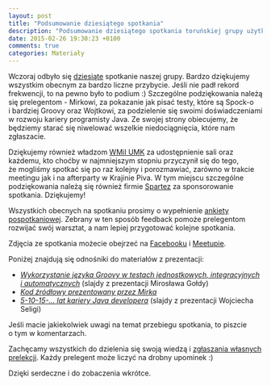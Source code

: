 ```yaml
---
layout: post
title: "Podsumowanie dziesiątego spotkania"
description: "Podsumowanie dziesiątego spotkania toruńskiej grupy użytkowników języka Java."
date: 2015-02-26 19:30:23 +0100
comments: true
categories: Materiały
---
```

Wczoraj odbyło się <a href="{{root_url}}/news/2015/02/15/spotkanie-10/">dziesiąte</a> spotkanie naszej grupy. Bardzo dziękujemy wszystkim obecnym za bardzo liczne przybycie. Jeśli nie padł rekord frekwencji, to na pewno było to podium :) Szczególne podziękowania należą się prelegentom - Mirkowi, za pokazanie jak pisać testy, które są Spock-o i&nbsp;bardziej Groovy oraz Wojtkowi, za podzielenie się swoimi doświadczeniami w&nbsp;rozwoju kariery programisty Java. Ze swojej strony obiecujemy, że będziemy starać się niwelować wszelkie niedociągnięcia, które nam zgłaszacie.

Dziękujemy również władzom <a href="https://www.mat.umk.pl" target="_blank">WMiI UMK</a> za&nbsp;udostępnienie sali oraz każdemu, kto choćby w&nbsp;najmniejszym stopniu przyczynił się do tego, że&nbsp;mogliśmy spotkać się po raz kolejny i&nbsp;porozmawiać, zarówno w&nbsp;trakcie meetingu jak i&nbsp;na afterparty w&nbsp;Krajinie Piva. W&nbsp;tym miejscu szczególne podziękowania należą się również firmie <a href="https://www.spartez.com" target="_blank">Spartez</a> za sponsorowanie spotkania. Dziękujemy!

Wszystkich obecnych na&nbsp;spotkaniu prosimy o&nbsp;wypełnienie <a href="https://docs.google.com/forms/d/1zy6i7xqGz8GqawZ4RBcFDnhf5iUYT7HhbJMFgIBdcpE/viewform" target="_blank">ankiety pospotkaniowej</a>. Zebrany w&nbsp;ten sposób feedback pomoże prelegentom rozwijać swój warsztat, a&nbsp;nam lepiej przygotować kolejne spotkania. <!--more-->

Zdjęcia ze spotkania możecie obejrzeć na&nbsp;<a href="https://www.facebook.com/media/set/?set=a.1613624588861028.1073741841.1472639746292847" target="_blank">Facebooku</a> i&nbsp;<a href="http://www.meetup.com/Torun-JUG/photos/25941183/" target="_blank">Meetupie</a>.

Poniżej znajdują się odnośniki do materiałów z&nbsp;prezentacji:
<ul>
  <li>
    <a href="{{root_url}}/materials/meetings/10/Wykorzystanie_jezyka_Groovy_w_testach_jednostkowych_integracyjnych_i_automatycznych_by_Miroslaw_Golda.pdf" target="_blank">
      <em>Wykorzystanie języka Groovy w&nbsp;testach jednostkowych, integracyjnych i&nbsp;automatycznych</em></a> (slajdy z&nbsp;prezentacji Mirosława Gołdy)
  </li>
  <li>
    <a href="https://github.com/mirog/groovy-testing-example/" target="_blank">
      <em>Kod źródłowy prezentowany przez Mirka</em></a>
  </li>
  <li>
    <a href="{{root_url}}/materials/meetings/10/5-10-15-_lat_kariery_Java_developera_by_Wojciech_Seliga.pdf" target="_blank">
      <em>5-10-15-... lat kariery Java developera</em></a> (slajdy z&nbsp;prezentacji Wojciecha Seligi)
  </li>
</ul>

Jeśli macie jakiekolwiek uwagi na&nbsp;temat przebiegu spotkania, to&nbsp;piszcie o&nbsp;tym w&nbsp;komentarzach.

Zachęcamy wszystkich do dzielenia się swoją wiedzą i&nbsp;<a href="{{root_url}}/speakers/">zgłaszania własnych prelekcji</a>. Każdy prelegent może liczyć na drobny upominek :)

Dzięki serdeczne i&nbsp;do zobaczenia wkrótce.